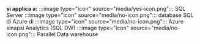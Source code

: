 <Token>**si applica a:** :::image type="icon" source="media/yes-icon.png"::: SQL Server :::image type="icon" source="media/no-icon.png"::: database SQL di Azure di :::image type="icon" source="media/no-icon.png"::: Azure sinapsi Analytics (SQL DW) :::image type="icon" source="media/no-icon.png"::: Parallel Data warehouse </Token>
